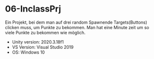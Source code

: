 # 06-InclassPrj

Ein Projekt, bei dem man auf drei random Spawnende Targets(Buttons) clicken muss, um Punkte zu bekommen.
Man hat eine Minute zeit um so viele Punkte zu bekommen wie möglich.

+ Unity version: 2020.3.18f1
+ VS Version: Visual Studio 2019
+ OS: Windows 10
